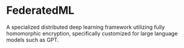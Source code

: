 # FederatedML

A specialized distributed deep learning framework utilizing fully homomorphic encryption, specifically customized for large language models such as GPT.  
